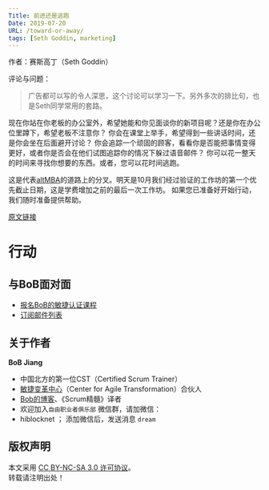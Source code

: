```yaml
---
Title: 前进还是逃跑
Date: 2019-07-20
URL: /toward-or-away/
tags: [Seth Goddin, marketing]
---
```


作者：赛斯高丁（Seth Goddin）

评论与问题：
> 广告都可以写的令人深思，这个讨论可以学习一下。另外多次的排比句，也是Seth同学常用的套路。

现在你站在你老板的办公室外，希望她能和你见面谈你的新项目呢？还是你在办公位里蹲下，希望老板不注意你？
你会在课堂上举手，希望得到一些讲话时间，还是你会坐在后面避开讨论？
你会追踪一个顽固的顾客，看看你是否能把事情变得更好，或者你是否会在他们试图追踪你的情况下躲过语音邮件？
你可以花一整天的时间来寻找你想要的东西。或者，您可以花时间逃跑。

这是代表[altMBA](https://www.altmba.com/)的道路上的分叉。明天是10月我们经过验证的工作坊的第一个优先截止日期，这是学费增加之前的最后一次工作坊。
如果您已准备好开始行动，我们随时准备提供帮助。

[原文链接](https://seths.blog/2019/07/toward-or-away/)

# 行动

## 与BoB面对面
- [报名BoB的敏捷认证课程](https://appmopev1px9533.h5.xiaoeknow.com/homepage)
- [订阅邮件列表](https://tinyletter.com/bobjiang)

## 关于作者
**BoB Jiang**

- 中国北方的第一位CST（Certified Scrum Trainer）  
- [敏捷变革中心](https://www.c4at.cn/)（Center for Agile Transformation）合伙人  
- [Bob的博客](http://www.bobjiang.com)、《Scrum精髓》译者
- 欢迎加入`自由职业者俱乐部` 微信群，请加微信：
- hiblocknet  ； 添加微信后，发送消息 `dream`

## 版权声明

本文采用 [CC BY-NC-SA 3.0 许可协议](https://creativecommons.org/licenses/by-nc-sa/3.0/deed.zh)。  
转载请注明出处！

